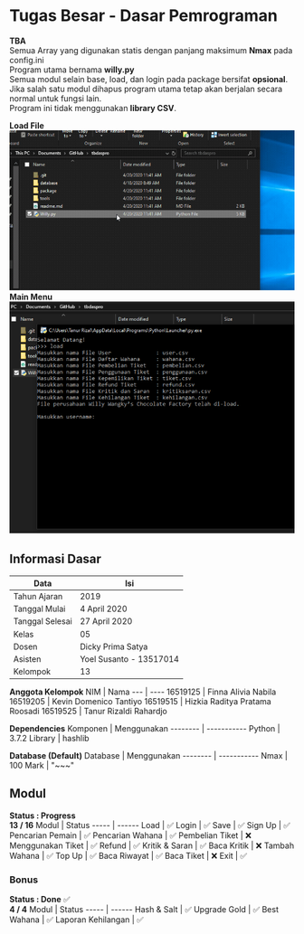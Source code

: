 # Tugas Besar - Dasar Pemrograman
**TBA** \
Semua Array yang digunakan statis dengan panjang maksimum **Nmax** pada config.ini \
Program utama bernama **willy.py** \
Semua modul selain base, load, dan login pada package bersifat **opsional**. \
Jika salah satu modul dihapus program utama tetap akan berjalan secara normal untuk fungsi lain. \
Program ini tidak menggunakan **library CSV**.


**Load File** \
![Load File](/package/images/loadfile.gif) \
**Main Menu** \
![Main Menu](/package/images/mainmenu.gif)

## Informasi Dasar
Data | Isi
---- | ---
Tahun Ajaran    | 2019
Tanggal Mulai   | 4 April 2020
Tanggal Selesai | 27 April 2020
Kelas           | 05
Dosen           | Dicky Prima Satya
Asisten         | Yoel Susanto - 13517014
Kelompok        | 13


**Anggota Kelompok**
NIM      | Nama
---      | ----
16519125 | Finna Alivia Nabila
16519205 | Kevin Domenico Tantiyo
16519515 | Hizkia Raditya Pratama Roosadi
16519525 | Tanur Rizaldi Rahardjo


**Dependencies**
Komponen | Menggunakan
-------- | -----------
Python   | 3.7.2
Library  | hashlib

**Database (Default)**
Database | Menggunakan
-------- | -----------
Nmax     | 100
Mark     | "\~\~\~"


## Modul
**Status : Progress** \
**13 / 16**
Modul | Status
----- | ------
Load               | :white_check_mark:
Login              | :white_check_mark:
Save               | :white_check_mark:
Sign Up            | :white_check_mark:
Pencarian Pemain   | :white_check_mark:
Pencarian Wahana   | :white_check_mark:
Pembelian Tiket    | :x:
Menggunakan Tiket  | :white_check_mark:
Refund             | :white_check_mark:
Kritik & Saran     | :white_check_mark:
Baca Kritik        | :x:
Tambah Wahana      | :white_check_mark:
Top Up             | :white_check_mark:
Baca Riwayat       | :white_check_mark:
Baca Tiket         | :x:
Exit               | :white_check_mark:

### Bonus
**Status : Done** :white_check_mark: \
**4 / 4**
Modul | Status
----- | ------
Hash & Salt        | :white_check_mark:
Upgrade Gold       | :white_check_mark:
Best Wahana        | :white_check_mark:
Laporan Kehilangan | :white_check_mark:
